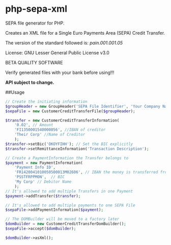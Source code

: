 php-sepa-xml
============

SEPA file generator for PHP.

Creates an XML file for a Single Euro Payments Area (SEPA) Credit Transfer.

The version of the standard followed is: _pain.001.001.05_

License: GNU Lesser General Public License v3.0

BETA QUALITY SOFTWARE

Verify generated files with your bank before using!!!

**API subject to change.**

##Usage
```php
// Create the initiating information
$groupHeader = new GroupHeader('SEPA File Identifier', 'Your Company Name');
$sepaFile = new CustomerCreditTransferFile($groupHeader);

$transfer = new CustomerCreditTransferInformation(
    '0.02', // Amount
    'FI1350001540000056', //IBAN of creditor
    'Their Corp' //Name of Creditor
    );
$transfer->setBic('OKOYFIHH'); // Set the BIC explicitly
$transfer->setRemittanceInformation('Transaction Description');

// Create a PaymentInformation the Transfer belongs to
$payment = new PaymentInformation(
    'Payment Info ID',
    'FR1420041010050500013M02606', // IBAN the money is transferred from
    'PSSTFRPPMON',  // BIC
    'My Corp' // Debitor Name
    );
// It's allowed to add multiple Transfers in one Payment
$payment->addTransfer($transfer);

// It's allowed to add multiple payments to one SEPA File
$sepaFile->addPaymentInformation($payment);

// The DOMBuilder will be moved to a factory later
$domBuilder = new CustomerCreditTransferDomBuilder();
$sepaFile->accept($domBuilder);

$domBuilder->asXml();
```
